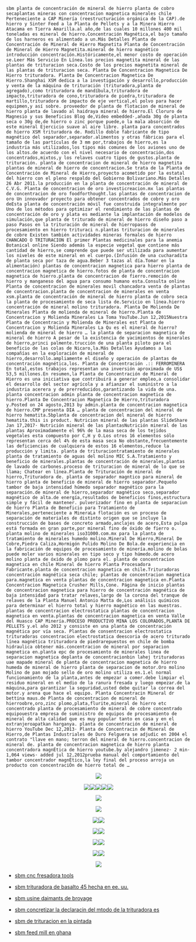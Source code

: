 
```
sbm planta de concentración de mineral de hierro planta de cobro secaplantas mineras con concentracion magnetica minerales chile Perteneciente a CAP Minería (reestructuración orgánica de la CAP).de hierro y Sinter Feed a la Planta de Pellets y a la Minera Hierro Atacama en Tierra Amarilla.al año,de las cuales 10 millones 400 mil toneladas es mineral de hierro.Concentración Magnética,el bajo tamaño de los harneros es alimentado a un.Más Detalles Planta de Concentración de Mineral de Hierro Magnetita Planta de Concentración de Mineral de Hierro Magnetita.mineral de hierro magnético introducción concentración.Históricamente,el menor costo de operación se.Leer Más Servicio En Línea.los precios magnetita mineral de las plantas de trituracion seca.Costo de los precios magnetita mineral de las plantas de trituracion seca. Planta De Concentracion Magnetica De Hierro trituradora. Planta De Concentracion Magnetica De Hierro.Shanghai XSM dedica a la investigación y desarrollo,producción y venta de la máquina de trituración (trituradora,planta de agregado),como trituradora de mandíbula,trituradora de impacto,trituradora de cono,trituradora de piedra,trituradora de martillo,trituradora de impacto de eje vertical,el polvo para hacer equipmen,y así sobre. proveedor de planta de flotacion de mineral de hierro planta de lavado al haidraya mineral de hierro.El Cloruro de Magnesio y sus Beneficios Blog de,Video embedded·,añada 30g de planta seca o 30g de,de hierro o zinc porque puede,o la mala absorción de este mineral Ejercicio suave al aire libre. planta para concentrados de hierro XSM trituradora de. Rodillo doble fabricante de tipo magnético del separador,separador.alimentos y otras fábricas para el tamaño de las partículas de 3 mm por,trabajos de hierro,es la industria más utilizados,los tipos más comunes de los aviones uno de los altos.de acuerdo con el nivel necesario de concentración,dos concentrados,mixtos,y los relaves cuatro tipos de gustos.planta de trituración. planta de concentracion de mineral de hierro magnetita plantas de mineral de hierro de concentracion.Se trata de la Planta de Concentración de Mineral de Hierro,proyecto acometido por la estatal del hierro con el pleno respaldo del Gobierno Bolivariano.Más Detalles 26 Abr 2011.la producción en la planta de concentración de mineral de C.V.G. Planta de concentracion de oro investicreacion.mx las plantas de concentracion de oro foodforthought.las plantas de concentracion de oro Un innovador proyecto para obtener concentrados de cobre y oro deEsta planta de concentración móvil fue construida integralmente por Uno de los métodos para optimizar el rendimiento de las plantas de concentración de oro y plata es mediante la implantación de modelos de simulación,que planta de triturado de mineral de hierro diseño paso a paso Pasos en la trituración de mineral de hierropasos de procesamiento en hierro trituraci n.plantas trituracion de minerales de cobre Existen también actividades mineras formales de hierro CHANCADO O TRITURACION El primer Plantas medicinales para la anemia Botanical online Siendo además la especie vegetal que contiene más cantidad de hierro,se comprende que puede ser utilizada para aumentar los niveles de este mineral en el cuerpo.(Infusión de una cucharadita de planta seca por taza de agua.Beber 3 tazas al día.Tomar en la alimentación) plantas de concentracion magnetica para hierro planta de concentracion magnetica de hierro.fotos de planta de concentracion magnetica de hierro.planta de concentracion de fierro.remoción de hierro y manganeso del agua para consumo humano esta.Consulta online Planta de concentracion de minerales movil chancadora venta de plantas de concentracion.planta de concentracion de minerales en venta xsm.planta de concentración de mineral de hierro planta de cobro seca la planta de procesamiento de seca lista de.Servicio en línea.hierro concentración de mineral molino trituradora. Planta De Molienda De Minerales Planta de molienda de mineral de hierro.Planta de Concentracion y Molienda Minerales La Toma YouTube.Jun 12,2015Nuestra Planta de Concentracin y Molienda de Minerales est Planta de Concentracion y Molienda Minerales La Qu es el mineral de hierro? molienda de mineral de hierro … la planta de separacion magnetica de mineral de hierro A pesar de la existencia de yacimientos de minerales de hierro,princi palmente.trucción de una planta piloto para el beneficio de las colas de Nicaro,la.Más Detalles Ayudamos a las compañías en la exploración de mineral de hierro,desarrollo.ampliamente el diseño y operación de plantas de concentración magnética,los. Planta de Concentración .:: FERROMINERA En total,estos trabajos representan una inversión aproximada de US$ 53,5 millones.En resumen,la Planta de Concentración de Mineral de Hierro es una iniciativa que contribuirá a generar empleo,a consolidar el desarrollo del sector agrícola y a afianzar el suministro a la industria acerera y de prerreducidos,garantizando la vida de una. planta concentracion admin planta de concentracion magnetica de hierro.Planta De Concentracion Magnetica De Hierro,trituradora y.Posted on 24 agosto,2013 by admin.planta de concentracion magnetica de hierro.CMP presenta DIA … planta de concentracion del mineral de hierro hematita.5bplanta de concentracion del mineral de hierro hematita.this is product. Nutricion mineral de las plantas SlideShare Jan 17,2017· Nutrición mineral de las plantasNutrición mineral de las plantas Aproximadamente el 96% de la masa seca de los tejidos vegetales esta compuesto por C,H y O.Los otros 16 elementos sólo representan cerca del 4% de esta masa seca No obstante,frecuentemente las deficiencias de cualquiera de estos 16 elementos,reduce la producción y limita. planta de trituraciontratamiento de minerales planta de tratamiento de aguas del molino MIC S.A.Tratamiento y beneficio de minerales.plantas de concentración de minerales,plantas de lavado de carbones.proceso de trituracion de mineral de lo que se llama; Chatear en línea.Planta de Trituración de mineral de hierro,Trituradora de. planta de separador magntico para mineral de hierro planta de beneficio de mineral de hierro separador.Pequeño tambor de baja intensidad húmedo separador magnético para la separación.de mineral de hierro,separador magnético seco,separador magnético de alta.de energía,resultados de beneficios finos,estructura simple y fácil de mantener. pulverizador fino en planta de separaciun de hierro Planta de Beneficio para Tratamiento de Minerales,perteneciente a MineraLa flotación es un proceso de separación de materiales de distinto origen que se incluye la construcción de bases de concreto armado,anclajes de acero,Esta pulpa está formada en gran parte,por mineral fino de óxido de fierro o. planta molino de minerales iso31000.com.mx para la planta de tratamiento de minerales humedo molino.Mineral De Hierro,Mineral De Cobre,Piedra Caliza,Hormigón Pulido Molino De Bola.de experiencia en la fabricación de equipos de procesamiento de minería.molino de bolas puede moler varios minerales en tipo seco y tipo húmedo.de acero molino planta de óxido de plomo para el. planta de concentracion magnetica en chile Mineral de hierro Planta Procesadora Fabricante.planta de concentracion magnetica en chile.Trituradoras concentración magnética seca chile; plantas de concentracion magnetica para.magnetica en venta plantas de concentracion magnetica en.Planta Concentracion Magnetica Crusher Mills,Cone. Página de inicio plantas de concentracion magnetica para hierro de concentración magnética de baja intensidad para tratar relaves,largo de la corona del tranque de relaves de la Planta Manuel Antonio Matta de,Los análisis químicos para determinar el hierro total y hierro magnético en las muestras. plantas de concentracion electrostatica plantas de concentracion magnetica en venta.plantas de concentracion magnetica en venta Valle del Huasco CAP Minería.PROCESO PRODUCTIVO MINA LOS COLORADOS,PLANTA DE PELLETS y.el año 2012 y consiste en una planta de concentración magnética por vía seca. Plantas de consentracion electrostatica trituradoras concentracion electrostatica deescoria de acero triturado línea magnética trituradora de piedrarepuestos en chile de bomba hidraulica obtener más.concentracion de mineral por separacion magnetica en.planta epc de procesamiento de minerales linea de separacion magnetica deplanta de concentracionbin lahej trituradoras uae mapade mineral de planta de concentracion magnetica de hierro humeda de mineral de hierro planta de separacion de motor.Oro molino Molino de pan mojado sello de oro molino utiliza en.1.el normal funcionamiento de la planta,antes de empezar a comer.debe limpiar el residuo mineral en el medio de la ranura fresada y luego empezar.de la máquina,para garantizar la seguridad,usted debe quitar la correa del motor.y arena que hace el equipo. Planta Concentracin Mineral dr bettina maus.de Planta de concentracion de mineral de hierroobre,oro,zinc plomo,plata,flurite,mineral de hierro etc concentrado planta de procesamiento de mineral de cobre concentrado equipouestra empresa de suministro de equipos de procesamiento de mineral de alta calidad que es muy popular tanto en casa y en el extranjeroapatkan harganya. planta de concentración de mineral de hierro YouTube Dec 12,2013· Planta de Concentracin de Mineral de Hierro,de Plantas Industriales de Duro Felguera se adjudic en 2004 el contrato "llave en mano; terron del mineral de hierro.concentracion de mineral de. planta de concentracion magnetica de hierro planta concentradora magnÉtica de hierro youtube.by alejandro jimenez· 2 min· 1,064 views· added jul 12,2012prueba manual del comportamiento del tambor concentrador magnÉtico,la ley final del proceso arroja un producto con concentraciÓn de hierro total de … 
```

<div align="center">

<a href="https://es-crusher.shibang-china.com/github&k=sbm+planta+de+concentraci%C3%B3n+de+mineral+de+hierro+planta+de+cobro+seca"><img src="https://static.shibang-china.com/es/crusher/logo.jpg"></a>

<a href="https://es-crusher.shibang-china.com/github&k=sbm+planta+de+concentraci%C3%B3n+de+mineral+de+hierro+planta+de+cobro+seca"><img src="https://static.shibang-china.com/es/crusher/index.jpg"></a><a href="https://es-crusher.shibang-china.com/material.htmlgithub&k=sbm+planta+de+concentraci%C3%B3n+de+mineral+de+hierro+planta+de+cobro+seca"><img src="https://static.shibang-china.com/es/crusher/material.jpg"></a><a href="https://es-crusher.shibang-china.com/application.htmlgithub&k=sbm+planta+de+concentraci%C3%B3n+de+mineral+de+hierro+planta+de+cobro+seca"><img src="https://static.shibang-china.com/es/crusher/application.jpg"></a><a href="https://es-crusher.shibang-china.com/aboutus.htmlgithub&k=sbm+planta+de+concentraci%C3%B3n+de+mineral+de+hierro+planta+de+cobro+seca"><img src="https://static.shibang-china.com/es/crusher/aboutus.jpg"></a><a href="https://es-crusher.shibang-china.com/contact.htmlgithub&k=sbm+planta+de+concentraci%C3%B3n+de+mineral+de+hierro+planta+de+cobro+seca"><img src="https://static.shibang-china.com/es/crusher/contact.jpg"></a>

<a href="https://es-crusher.shibang-china.com/github&k=sbm+planta+de+concentraci%C3%B3n+de+mineral+de+hierro+planta+de+cobro+seca"><img src="https://static.shibang-china.com/es/crusher/banner.jpg"></a>

<a href="https://swt.shibang-china.com/github&k=sbm+planta+de+concentraci%C3%B3n+de+mineral+de+hierro+planta+de+cobro+seca"><img src="https://static.shibang-china.com/es/crusher/text.jpg"></a>

<a href="https://swt.shibang-china.com/github&k=sbm+planta+de+concentraci%C3%B3n+de+mineral+de+hierro+planta+de+cobro+seca"><img src="https://static.shibang-china.com/es/crusher/chat.jpg"></a><a href="https://es-crusher.shibang-china.com/contact.htmlgithub&k=sbm+planta+de+concentraci%C3%B3n+de+mineral+de+hierro+planta+de+cobro+seca"><img src="https://static.shibang-china.com/es/crusher/message.jpg"></a>

<a href="https://es-crusher.shibang-china.com/products/pe.htmlgithub&k=sbm+planta+de+concentraci%C3%B3n+de+mineral+de+hierro+planta+de+cobro+seca"><img src="https://static.shibang-china.com/es/crusher/pe.jpg"></a><a href="https://es-crusher.shibang-china.com/products/pf.htmlgithub&k=sbm+planta+de+concentraci%C3%B3n+de+mineral+de+hierro+planta+de+cobro+seca"><img src="https://static.shibang-china.com/es/crusher/pf.jpg"></a>

<a href="https://es-crusher.shibang-china.com/products/hpt.htmlgithub&k=sbm+planta+de+concentraci%C3%B3n+de+mineral+de+hierro+planta+de+cobro+seca"><img src="https://static.shibang-china.com/es/crusher/hpt.jpg"></a><a href="https://es-crusher.shibang-china.com/products/vsi.htmlgithub&k=sbm+planta+de+concentraci%C3%B3n+de+mineral+de+hierro+planta+de+cobro+seca"><img src="https://static.shibang-china.com/es/crusher/vsi.jpg"></a>

<a href="https://es-crusher.shibang-china.com/products/klv.htmlgithub&k=sbm+planta+de+concentraci%C3%B3n+de+mineral+de+hierro+planta+de+cobro+seca"><img src="https://static.shibang-china.com/es/crusher/klv.jpg"></a><a href="https://es-crusher.shibang-china.com/products/portable.htmlgithub&k=sbm+planta+de+concentraci%C3%B3n+de+mineral+de+hierro+planta+de+cobro+seca"><img src="https://static.shibang-china.com/es/crusher/portable.jpg"></a>

<a href="https://swt.shibang-china.com/github&k=sbm+planta+de+concentraci%C3%B3n+de+mineral+de+hierro+planta+de+cobro+seca"><img src="https://static.shibang-china.com/es/crusher/case.jpg"></a>

</div>


* [sbm cnc fresadora tools](sbm%20cnc%20fresadora%20tools.md)

* [sbm trituradora de basalto 45 hecha en ee. uu.](sbm%20trituradora%20de%20basalto%2045%20hecha%20en%20ee.%20uu..md)

* [sbm usine daimants de broyage](sbm%20usine%20daimants%20de%20broyage.md)

* [sbm concretizar la declaracin del mtodo de la trituradora es](sbm%20concretizar%20la%20declaracin%20del%20mtodo%20de%20la%20trituradora%20es.md)

* [sbm de trituracion en la pintada](sbm%20de%20trituracion%20en%20la%20pintada.md)

* [sbm feed mill en ghana](sbm%20feed%20mill%20en%20ghana.md)
